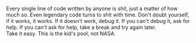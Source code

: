 Every single line of code written by anyone is shit, just a matter of how much so. Even legendary code turns to shit with time. Don't doubt yourself, if it works, it works. If it doesn't work, debug it. If you can't debug it, ask for help. If you can't ask for help, take a break and try again later.  
Take it easy. This is the kid's pool, not NASA.
